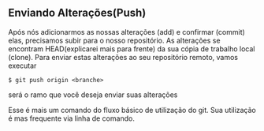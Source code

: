 ## Enviando Alterações(Push)

Após nós adicionarmos as nossas alterações (add) e confirmar (commit) elas, precisamos subir para o nosso repositório. As alterações se encontram HEAD(explicarei mais para frente) da sua cópia de trabalho local (clone). Para enviar estas alterações ao seu repositório remoto, vamos executar

```
$ git push origin <branche>
```
*<branche>* será o ramo que você deseja enviar suas alterações

Esse é mais um comando do fluxo básico de utilização do git. Sua utilização é mas frequente via linha de comando.

